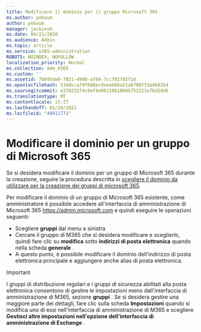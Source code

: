 ```yaml
---
title: Modificare il dominio per il gruppo Microsoft 365
ms.author: pebaum
author: pebaum
manager: jackiesm
ms.date: 04/21/2020
ms.audience: Admin
ms.topic: article
ms.service: o365-administration
ROBOTS: NOINDEX, NOFOLLOW
localization_priority: Normal
ms.collection: Adm_O365
ms.custom: ''
ms.assetid: 78695de0-7021-4900-a784-7cc782785f1d
ms.openlocfilehash: 53ddccaf9f688ecdeeab8ba21a0700733a4b61b4
ms.sourcegitcommit: e378232f4c9ef4e962208100db752221e7bd2dd6
ms.translationtype: MT
ms.contentlocale: it-IT
ms.lasthandoff: 01/20/2021
ms.locfileid: "49911771"
---
```

# <a name="change-the-domain-for-a-microsoft-365-group"></a>Modificare il dominio per un gruppo di Microsoft 365

Se si desidera modificare il dominio per un gruppo di Microsoft 365 durante la creazione, seguire la procedura descritta in [scegliere il dominio da utilizzare per la creazione dei gruppi di microsoft 365](https://docs.microsoft.com/microsoft-365/admin/create-groups/choose-domain-to-create-groups).

Per modificare il dominio di un gruppo di Microsoft 365 esistente, come amministratore è possibile accedere all'interfaccia di amministrazione di Microsoft 365 https://admin.microsoft.com e quindi eseguire le operazioni seguenti:

- Scegliere **gruppi** dal menu a sinistra
- Cercare il gruppo di M365 che si desidera modificare e sceglierlo, quindi fare clic su **modifica** sotto **indirizzi di posta elettronica** quando nella scheda **generale** .
- A questo punto, è possibile modificare il dominio dell'indirizzo di posta elettronica principale e aggiungere anche alias di posta elettronica.

> [!IMPORTANT]
> I gruppi di distribuzione regolari e i gruppi di sicurezza abilitati alla posta elettronica consentono di gestire le impostazioni meno dall'interfaccia di amministrazione di M365, sezione **gruppi** . Se si desidera gestire una maggiore parte dei dettagli, fare clic sulla scheda **Impostazioni** quando si modifica uno di essi nell'interfaccia di amministrazione di M365 e scegliere **Gestisci altre impostazioni nell'opzione dell'interfaccia di amministrazione di Exchange** .